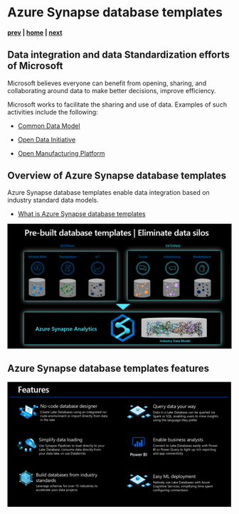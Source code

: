# Azure Synapse database templates

#### [prev](./introduction.md) | [home](./readme.md)  | [next](./lakedatabase.md)

## Data integration and data Standardization efforts of Microsoft

Microsoft believes everyone can benefit from opening, sharing, and collaborating around data to make better decisions, improve efficiency. 

Microsoft works to facilitate the sharing and use of data.
Examples of such activities include the following:

* [Common Data Model](https://learn.microsoft.com/en-us/common-data-model/#why-use-common-data-model)

* [Open Data Initiative](https://dynamics.microsoft.com/en-us/open-data-initiative/)

* [Open Manufacturing Platform](https://news.microsoft.com/2019/04/02/microsoft-and-the-bmw-group-launch-the-open-manufacturing-platform/)

## Overview of Azure Synapse database templates
Azure Synapse database templates enable data integration based on industry standard data models.
* [What is Azure Synapse database templates](https://learn.microsoft.com/en-us/azure/synapse-analytics/database-designer/overview-database-templates)

![](/images/databasetemplates.png)

## Azure Synapse database templates features
![](/images/databasetemplates_features.png)